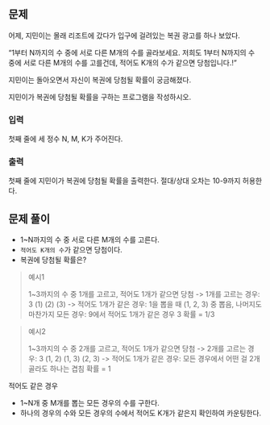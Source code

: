 ## 문제
어제, 지민이는 몰래 리조트에 갔다가 입구에 걸려있는 복권 광고를 하나 보았다.

“1부터 N까지의 수 중에 서로 다른 M개의 수를 골라보세요. 저희도 1부터 N까지의 수 중에 서로 다른 M개의 수를 고를건데, 적어도 K개의 수가 같으면 당첨입니다.!”

지민이는 돌아오면서 자신이 복권에 당첨될 확률이 궁금해졌다.

지민이가 복권에 당첨될 확률을 구하는 프로그램을 작성하시오.

### 입력
첫째 줄에 세 정수 N, M, K가 주어진다.

### 출력
첫째 줄에 지민이가 복권에 당첨될 확률을 출력한다. 절대/상대 오차는 10-9까지 허용한다.

## 문제 풀이
- 1~N까지의 수 중 서로 다른 M개의 수를 고른다.
- `적어도 K개의 수`가 같으면 당첨이다.
- 복권에 당첨될 확률은?

> 예시1
>
> 1~3까지의 수 중 1개를 고르고, 적어도 1개가 같으면 당첨
> -> 1개를 고르는 경우: 3 (1) (2) (3)
> -> 적어도 1개가 같은 경우: 1을 뽑을 때 (1, 2, 3) 중 뽑음, 나머지도 마찬가지
> 모든 경우: 9에서 적어도 1개가 같은 경우 3
> 확률 = 1/3

> 예시2
>
> 1~3까지의 수 중 2개를 고르고, 적어도 1개가 같으면 당첨
> -> 2개를 고르는 경우: 3 (1, 2) (1, 3) (2, 3)
> -> 적어도 1개가 같은 경우: 모든 경우에서 어떤 걸 2개 골라도 하나는 겹침
> 확률 = 1

적어도 같은 경우
- 1~N개 중 M개를 뽑는 모든 경우의 수를 구한다.
- 하나의 경우의 수와 모든 경우의 수에서 적어도 K개가 같은지 확인하여 카운팅한다.